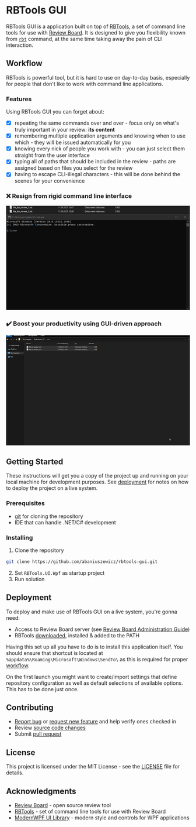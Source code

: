 # RBTools GUI

RBTools GUI is a application built on top of [RBTools](https://github.com/reviewboard/rbtools), a set of command line tools for use with [Review Board](https://github.com/reviewboard/reviewboard). It is designed to give you flexibility known from [`rbt`](https://www.reviewboard.org/docs/rbtools/2.0/#rbt-command) command, at the same time taking away the pain of CLI interaction.

## Workflow

RBTools is powerful tool, but it is hard to use on day-to-day basis, especially for people that don't like to work with command line applications. 

### Features 
Using RBTools GUI you can forget about:
- [x] repeating the same commands over and over - focus only on what's truly important in your review: **its content**
- [x] remembering multiple application arguments and knowing when to use which - they will be issued automatically for you
- [x] knowing every nick of people you work with - you can just select them straight from the user interface
- [x] typing all of paths that should be included in the review - paths are assigned based on files you select for the review
- [x] having to escape CLI-illegal characters - this will be done behind the scenes for your convenience

### :x: Resign from rigid command line interface

![rbt-cli-workflow](Assets/rbtools_cli.gif)

### :heavy_check_mark: Boost your productivity using GUI-driven approach

![rbtools-gui-workflow](Assets/review_board_gui.gif)



## Getting Started

These instructions will get you a copy of the project up and running on your local machine for development purposes. See [deployment](#Deployment) for notes on how to deploy the project on a live system.

### Prerequisites

* [git](https://git-scm.com/) for cloning the repository
* IDE that can handle .NET/C# development

### Installing

1. Clone the repository
```sh
git clone https://github.com/abaniuszewicz/rbtools-gui.git
```
2. Set `RBTools.UI.Wpf` as startup project
3. Run solution

## Deployment

To deploy and make use of RBTools GUI on a live system, you're gonna need:
* Access to Review Board server (see [Review Board Administration Guide](https://www.reviewboard.org/docs/manual/dev/admin/))
* RBTools [downloaded](https://www.reviewboard.org/downloads/rbtools/), installed & added to the PATH

Having this set up all you have to do is to install this application itself. You should ensure that shortcut is located at `%appdata%\Roaming\Microsoft\Windows\SendTo\` as this is required for proper [workflow](#Workflow).

On the first launch you might want to create/import settings that define repository configuration as well as default selections of available options. This has to be done just once.

## Contributing

* [Report bug](https://github.com/abaniuszewicz/rbtools-gui/issues) or [request new feature](https://github.com/abaniuszewicz/rbtools-gui/issues) and help verify ones checked in
* Review [source code changes](https://github.com/abaniuszewicz/rbtools-gui/pulls)
* Submit [pull request](https://github.com/abaniuszewicz/rbtools-gui/pulls)

## License

This project is licensed under the MIT License - see the [LICENSE](LICENSE) file for details.

## Acknowledgments

* [Review Board](https://github.com/reviewboard/reviewboard) - open source review tool
* [RBTools](https://github.com/reviewboard/rbtools) - set of command line tools for use with Review Board
* [ModernWPF UI Library](https://github.com/Kinnara/ModernWpf) - modern style and controls for WPF applications
